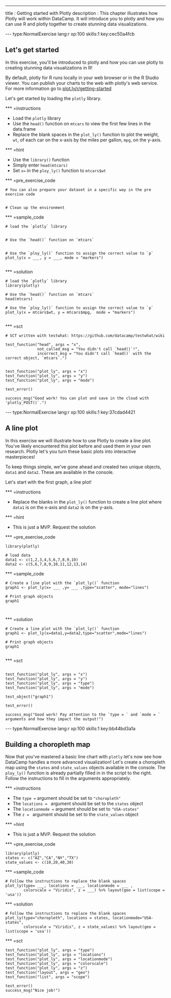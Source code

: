 ---
title       : Getting started with Plotly
description : This chapter illustrates how Plotly will work within DataCamp. It will introduce you to plotly and how you can use R and plotly together to create stunning data visualizations. 

--- type:NormalExercise lang:r xp:100 skills:1 key:cec50a4fcb
## Let's get started

In this exercise, you'll be introduced to plotly and how you can use plotly to creating stunning data visualizations in R!

By default, plotly for R runs locally in your web browser or in the R Studio viewer. You can publish your charts to the web with plotly's web service. For more information go to [plot.ly/r/getting-started](https://plot.ly/r/getting-started)


Let's get started by loading the `plotly` library. 

*** =instructions
- Load the `plotly` library
- Use the `head()` function on `mtcars` to view the first few lines in the data.frame
- Replace the blank spaces in the `plot_ly()` function to plot the weight, `wt`, of each car on the x-axis by the miles per gallon, `mpg`, on the y-axis. 


*** =hint
- Use the `library()` function
- Simply enter `head(mtcars)`
- Set `x=` in the `ploy_ly()` function to `mtcars$wt`


*** =pre_exercise_code
```{r}
# You can also prepare your dataset in a specific way in the pre exercise code


# Clean up the environment

```

*** =sample_code
```{r}
# load the `plotly` library


# Use the `head()` function on `mtcars` 


# Use the `ploy_ly()` function to assign the correct value to `p`
plot_ly(x = ___, y = ___, mode = "markers")


```

*** =solution
```{r}
# load the `plotly` library
library(plotly)

# Use the `head()` function on `mtcars` 
head(mtcars)

# Use the `ploy_ly()` function to assign the correct value to `p`
plot_ly(x = mtcars$wt, y = mtcars$mpg,  mode = "markers")


```

*** =sct
```{r}
# SCT written with testwhat: https://github.com/datacamp/testwhat/wiki

test_function("head", args = "x",
              not_called_msg = "You didn't call `head()`!",
              incorrect_msg = "You didn't call `head()` with the correct object, `mtcars`.")


test_function("plot_ly", args = "x")
test_function("plot_ly", args = "y")
test_function("plot_ly", args = "mode")

test_error()

success_msg("Good work! You can plot and save in the cloud with 'plotly_POST()`.")
```

--- type:NormalExercise lang:r xp:100 skills:1 key:37cdad4421
## A line plot

In this exercise we will illustrate how to use Plotly to create a line plot. You've likely encountered this plot before and used them in your own research. Plotly let's you turn these basic plots into interactive masterpieces!

To keep things simple, we've gone ahead and created two unique objects, `data1` and `data2`. These are available in the console. 

Let's start with the first graph, a line plot!


*** =instructions

- Replace the blanks in the `plot_ly()` function to create a line plot where `data1` is on the x-axis and `data2` is on the y-axis. 


*** =hint
- This is just a MVP. Request the solution

*** =pre_exercise_code
```{r}
library(plotly)

# load data
data1 <- c(1,2,3,4,5,6,7,8,9,10)
data2 <- c(5,6,7,8,9,10,11,12,13,14)

```


*** =sample_code
```{r}
# Create a line plot with the `plot_ly()` function
graph1 <- plot_ly(x= ___ ,y= ___ ,type="scatter", mode="lines") 

# Print graph objects
graph1



```

*** =solution
```{r}
# Create a line plot with the `plot_ly()` function
graph1 <- plot_ly(x=data1,y=data2,type="scatter",mode="lines") 

# Print graph objects
graph1


```

*** =sct
```{r}

test_function("plot_ly", args = "x")
test_function("plot_ly", args = "y")
test_function("plot_ly", args = "type")
test_function("plot_ly", args = "mode")

test_object("graph1")

test_error()

success_msg("Good work! Pay attention to the `type = ` and `mode = ` arguments and how they impact the output!")
```

--- type:NormalExercise lang:r xp:100 skills:1 key:bb44bd3a1a
## Building a choropleth map

Now that you've mastered a basic line chart with `plotly` let's now see how DataCamp handles a more advanced visualization! 
Let's create a choropleth map using the `states` and `state_values` objects available in the console. The `ploy_ly()` function is already partially filled in in the script to the right. Follow the instructions to fill in the arguments appropriately. 


*** =instructions
- The `type =` argument should be set to `"choropleth"` 
- The `locations = ` argument should be set to the `states` object
- The `locationmode =` argument should be set to `"USA-states"` 
- The `z = ` argument should be set to the `state_values` object


*** =hint
- This is just a MVP. Request the solution

*** =pre_exercise_code
```{r}
library(plotly)
states <- c("AZ","CA","NY","TX")
state_values <- c(10,20,40,30)

```

*** =sample_code
```{r}
# Follow the instructions to replace the blank spaces
plot_ly(type= ___, locations = ___, locationmode = ___ ,
        colorscale = "Viridis", z = ___) %>% layout(geo = list(scope = 'usa'))
```

*** =solution
```{r}
# Follow the instructions to replace the blank spaces
plot_ly(type="choropleth", locations = states, locationmode="USA-states",
        colorscale = "Viridis", z = state_values) %>% layout(geo = list(scope = 'usa'))
```

*** =sct
```{r}
test_function("plot_ly", args = "type")
test_function("plot_ly", args = "locations")
test_function("plot_ly", args = "locationmode")
test_function("plot_ly", args = "colorscale")
test_function("plot_ly", args = "z")
test_function("layout", args = "geo")
test_function("list", args = "scope")

test_error()
success_msg("Nice job!")
```
